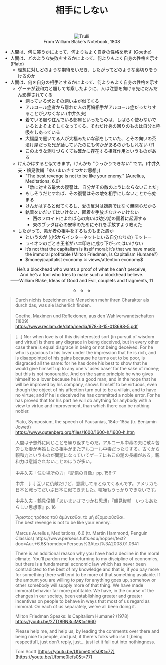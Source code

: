 ﻿---
title: "相手にしない"
---

<center><figure class="" title="William Blake's Notebook, 1808"><img src="https://upload.wikimedia.org/wikipedia/commons/3/3c/Blake_manuscript_-_Notebook_1808_-_16_Hes_a_Blockhead_who_wants_a_proof_of_what_he.jpg" alt="Trulli">
<figcaption><center>From William Blake's Notebook, 1808</center></figcaption></figure> </center>

-   人間は、何に笑うかによって、何よりもよく自身の性格を示す (Goethe)
-   人間は、どのような失敗をするかによって、何よりもよく自身の性格を示す (Plato)
    -   理想に対しどのような期待をいだき、したがってどのような裏切りをうけるのか
-   人間は、何を自分の相手とするかによって、何よりもよく自身の性格を示す
    -   ゲーテが親和力と題して考察したように、人は注意を向ける先にだんだん影響されてくる
        -   飼っている犬とその飼い主が似てくる
        -   アルコール症者から離れた人の再婚相手がアルコール症だったりすることが少なくない (中井久夫)
        -   着ている服や住んでいる部屋といったものは、しばらく使わないでいるとよそよそしくなってくる、それだけ身の回りのものは自分と呼吸をしあっている
        -   大福屋で働いてる人が大福みたいな顔をしていた、とその向いの茶漬け屋だった兄が話していたのにも何かがあるのかもしれない (?)
        -   このような測りづらくても確かに存在する相互作用というものがある
    -   けんかはすると似てきます。けんかも "うっかりできない" です。(中井久夫・鶴見俊輔「あいまいさでつかむ思想」)
        - "The best revenge is not to be like your enemy." (Aurelius, Meditations, 6.6)
        - 「敵に対する最大の復讐は、自分がその敵のようにならないことだ」
        -   もしそうだとすれば、その復讐はその敵を相手にしないことから始まる
        -   けんかはすると似てくるし、愛の反対は嫌悪ではなく無関心だから
        -   執着をいだいてはいけない、固着を手放さなきゃいけない
            -   西のフロイトによれば心の病いは幼少期の固着に起源する
            -   東のブッダは心の安寧のためにそれを手放すよう教えた
    -   したがって、愚か者の相手をするものもまた愚か
        -   というのが (小5からインターネットにいる自分なりの) モットー
        -   ライオンのごとき王者がハエ叩きに成り下がってはいけない
        -   It’s not that the capitalism is itself moral; it’s that we have made the immoral profitable (Milton Friedman, Is Capitalism Humane?)
        -   \$$\mathrm{money / capitalist ~ economy ~ \cong ~ views / attention ~ economy}$$

<center><p>He’s a blockhead who wants a proof of what he can’t perceive, <br>
And he’s a fool who tries to make such a blockhead believe. <br>
<s>　　</s>William Blake, Ideas of Good and Evil, couplets and fragments, 11

</p></center>

<center><p style="margin-top: 0.5em; margin-bottom: 0.5em;"> <span style="font-size: 80%">☆　☆　☆</span> </p></center>

<blockquote>
Durch nichts bezeichnen die Menschen mehr ihren Charakter als durch das, was sie lächerlich finden.<br>
<br>
Goethe, Maximen und Reflexionen, aus den Wahlverwandtschaften (1809)<br>
<a href="https://www.reclam.de/data/media/978-3-15-018698-5.pdf">https://www.reclam.de/data/media/978-3-15-018698-5.pdf</a>
</blockquote>

<blockquote>
[...] Nor when love is of this disinterested sort [in pursuit of wisdom and virtue] is there any disgrace in being deceived, but in every other case there is equal disgrace in being or not being deceived. For he who is gracious to his lover under the impression that he is rich, and is disappointed of his gains because he turns out to be poor, is disgraced all the same: for he has done his best to show that he would give himself up to any one's 'uses base' for the sake of money; but this is not honourable. And on the same principle he who gives himself to a lover because he is a good man, and in the hope that he will be improved by his company, shows himself to be virtuous, even though the object of his affection turn out to be a villain, and to have no virtue; and if he is deceived he has committed a noble error. For he has proved that for his part he will do anything for anybody with a view to virtue and improvement, than which there can be nothing nobler. <br>
<br>
Plato, Symposium, the speech of Pausanias, 184c-185a (tr. Benjamin Jowett) <br>
<a href="https://www.gutenberg.org/files/1600/1600-h/1600-h.htm">https://www.gutenberg.org/files/1600/1600-h/1600-h.htm</a>
</blockquote>

<blockquote>
人間は予想外に同じことを繰り返すものだ。アルコール中毒の夫に散々苦労した妻が再婚したら相手がまたアルコール中毒だったりする。古くから親和力というものが問題になっていてゲーテにもこの題の長編がある。親和力は意識されないことのほうが多い。<br>
<br>
中井久夫「住む場所の力」『記憶の肖像』pp. 156-7
</blockquote>

> 中井　[...] 互いに仇敵だけど、意識してると似てくるんです。アメリカも日本と戦ってだいぶ日本に似てきました。喧嘩もうっかりできないです。
>
> 中井久夫・鶴見俊輔「あいまいさでつかむ思想」『鶴見俊輔　いつもあたらしい思想家』p. 16

<blockquote>
Ἄριστος τρόπος τοῦ ἀμύνεσθαι τὸ μὴ ἐξομοιοῦσθαι. <br>
The best revenge is not to be like your enemy. <br>
<br>
Marcus Aurelius, Meditations, 6.6 (tr. Martin Hammond, Penguin Classics)
https://www.perseus.tufts.edu/hopper/text?doc=Aur.+6.6&fromdoc=Perseus%3Atext%3A2008.01.0641
</blockquote>

> There is an additional reason why you have had a decline in the moral climate. You'll pardon me for returning to my discipline of economics, but there is a fundamental economic law which has never been contradicted to the best of my knowledge and that is, if you pay more for something there will tend to be more of that something available. If the amount you are willing to pay for anything goes up, somehow or other somebody will supply more of that thing. We have made immoral behavior far more profitable. We have, in the course of the changes in our society, been establishing greater and greater incentives on people to behave in ways that most of us regard as immoral. On each of us separately, we've all been doing it.<br>
>
> Milton Friedman Speaks: Is Capitalism Humane?  (1978)
> https://youtu.be/27Tf8RN3uiM&t=1660

> Please help me, and help us, by leading the comments over there and being nice to people, and just, if there's folks who isn't [being respectful], just don't reply, just... just let it fall out into nothingness.
>
> Tom Scott
> [https://youtu.be/Ufbme0Iefs0&t=77](https://youtu.be/Ufbme0Iefs0&t=77)
